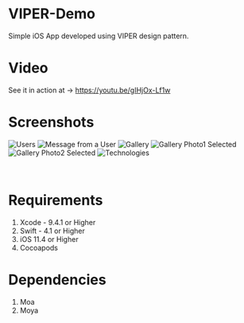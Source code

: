 # VIPER-Demo
Simple iOS App developed using VIPER design pattern.


# Video
See it in action at -> https://youtu.be/gIHjOx-Lf1w


# Screenshots
![Users](https://github.com/Tarunp123/VIPER-Demo/blob/master/Screenshots/screenshot1.png)
![Message from a User](https://github.com/Tarunp123/VIPER-Demo/blob/master/Screenshots/screenshot2.png)
![Gallery](https://github.com/Tarunp123/VIPER-Demo/blob/master/Screenshots/screenshot3.png)
![Gallery Photo1 Selected](https://github.com/Tarunp123/VIPER-Demo/blob/master/Screenshots/screenshot4.png)
![Gallery Photo2 Selected](https://github.com/Tarunp123/VIPER-Demo/blob/master/Screenshots/screenshot5.png)
![Technologies](https://github.com/Tarunp123/VIPER-Demo/blob/master/Screenshots/screenshot6.png)

&nbsp;&nbsp;

# Requirements
1. Xcode - 9.4.1 or Higher
2. Swift - 4.1 or Higher
3. iOS 11.4 or Higher
4. Cocoapods


# Dependencies
1. Moa
2. Moya
